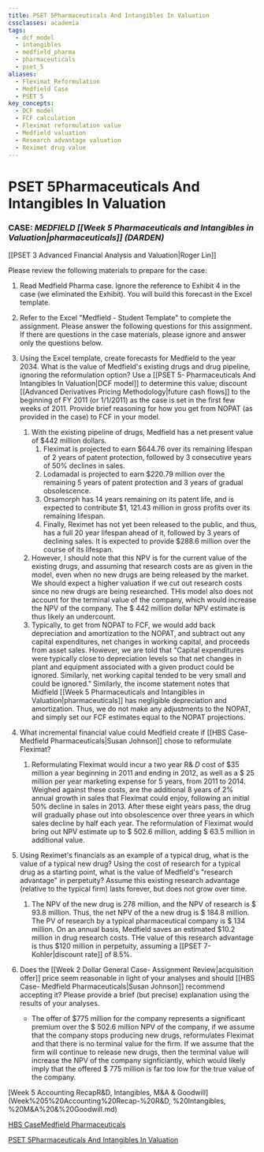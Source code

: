 ```yaml
---
title: PSET 5Pharmaceuticals And Intangibles In Valuation
cssclasses: academia
tags:
  - dcf_model
  - intangibles
  - medfield_pharma
  - pharmaceuticals
  - pset_5
aliases:
  - Fleximat Reformulation
  - Medfield Case
  - PSET 5
key_concepts:
  - DCF model
  - FCF calculation
  - Fleximat reformulation value
  - Medfield valuation
  - Research advantage valuation
  - Reximet drug value
---
```


# PSET 5Pharmaceuticals And Intangibles In Valuation

### CASE: *MEDFIELD [[Week 5 Pharmaceuticals and Intangibles in Valuation|pharmaceuticals]] (DARDEN)*

[[PSET 3 Advanced Financial Analysis and Valuation|Roger Lin]]

Please review the following materials to prepare for the case:

1. Read Medfield Pharma case. Ignore the reference to Exhibit 4 in the case (we eliminated
the Exhibit). You will build this forecast in the Excel template.
1. Refer to the Excel "Medfield - Student Template" to complete the assignment.
Please answer the following questions for this assignment. If there are questions in the case materials,  please ignore and answer only the questions below.

1. Using the Excel template,  create forecasts for Medfield to the year 2034. What is the value of Medfield's existing drugs and drug pipeline,  ignoring the reformulation option? Use a [[PSET 5- Pharmaceuticals And Intangibles In Valuation|DCF model]] to determine this value; discount [[Advanced Derivatives Pricing Methodology|future cash flows]] to the beginning of FY 2011 (or 1/1/2011) as the case is set in the first few weeks of 2011. Provide brief reasoning for how you get from NOPAT (as provided in the case) to FCF in your model.
	1. With the existing pipeline of drugs,  Medfield has a net present value of \$442 million dollars.
		1. Fleximat is projected to earn $644.76 over its remaining lifespan of 2 years of patent protection,  followed by 3 consecutive years of 50% declines in sales.
		1. Lodamadal is projected to earn \$220.79 million over the remaining 5 years of patent protection and 3 years of gradual obsolescence.
		1. Orsamorph has 14 years remaining on its patent life,  and is expected to contribute \$1, 121.43 million in gross profits over its remaining lifespan.
		1. Finally,  Reximet has not yet been released to the public,  and thus,  has a full 20 year lifespan ahead of it,  followed by 3 years of declining sales. It is expected to provide $\$288.6$ million over the course of its lifespan.
	1. However,  I should note that this NPV is for the current value of the existing drugs,  and assuming that research costs are as given in the model,  even when no new drugs are being released by the market. We should expect a higher valuation if we cut out research costs since no new drugs are being researched. THis model also does not account for the terminal value of the company,  which would increase the NPV of the company. The \$ $442$ million dollar NPV estimate is thus likely an undercount.
	1. Typically,  to get from NOPAT to FCF,  we would add back depreciation and amortization to the NOPAT,  and subtract out any capital expenditures,  net changes in working capital,  and proceeds from asset sales. However,  we are told that "Capital expenditures were typically close to depreciation levels so that net changes in plant and equipment associated with a given product could be ignored. Similarly,  net working capital tended to be very small and could be ignored." Similarly,  the income statement notes that Midfield [[Week 5 Pharmaceuticals and Intangibles in Valuation|pharmaceuticals]] has negligible depreciation and amortization. Thus,  we do not make any adjustments to the NOPAT,  and simply set our FCF estimates equal to the NOPAT projections.
1. What incremental financial value could Medfield create if [[HBS Case- Medfield Pharmaceuticals|Susan Johnson]] chose to reformulate Fleximat?
	1. Reformulating Fleximat would incur a two year R& $D$ cost of \$35 million a year beginning in 2011 and ending in 2012,  as well as a \$ 25 million per year marketing expense for 5 years,  from 2011 to 2014. Weighed against these costs,  are the additional 8 years of 2% annual growth in sales that Fleximat could enjoy,  following an initial 50% decline in sales in 2013. After these eight years pass,  the drug will gradually phase out into obsolescence over three years in which sales decline by half each year. The reformulation of Fleximat would bring out NPV estimate up to \$ 502.6 million,  adding \$ 63.5 million in additional value.
1. Using Reximet's financials as an example of a typical drug,  what is the value of a typical new drug? Using the cost of research for a typical drug as a starting point,  what is the value of Medfield's "research advantage" in perpetuity? Assume this existing research advantage (relative to the typical firm) lasts forever,  but does not grow over time.
	1. The NPV of the new drug is $278$ million,  and the NPV of research is \$ 93.8 million. Thus,  the net NPV of the a new drug is \$ 184.8 million. The PV of research by a typical pharmaceutical company is \$ 134 million. On an annual basis,  Medfield saves an estimated $10.2 million in drug research costs. THe value of this research advantage is thus \$120 million in perpetuity,  assuming a [[PSET 7- Kohler|discount rate]] of 8.5%.
1. Does the [[Week 2 Dollar General Case- Assignment Review|acquisition offer]] price seem reasonable in light of your analyses and should [[HBS Case- Medfield Pharmaceuticals|Susan Johnson]] recommend accepting it? Please provide a brief (but precise) explanation using the results of your analyses.
	- The offer of \$775 million for the company represents a significant premium over the \$ 502.6 million NPV of the company,  if we assume that the company stops producing new drugs,  reformulates Fleximat and that there is no terminal value for the firm. If we assume that the firm will continue to release new drugs,  then the terminal value will increase the NPV of the company signficiantly,  which would likely imply that the offered \$ 775 million is far too low for the true value of the company.

[Week 5 Accounting RecapR&D,  Intangibles,  M&A & Goodwill](Week%205%20Accounting%20Recap-%20R&D, %20Intangibles, %20M&A%20&%20Goodwill.md)

[HBS CaseMedfield Pharmaceuticals](HBS%20Case-%20Medfield%20Pharmaceuticals.md)

[PSET 5Pharmaceuticals And Intangibles In Valuation](PSET%205-%20Pharmaceuticals%20And%20Intangibles%20In%20Valuation.md)